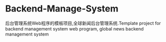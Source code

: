 # Backend-Manage-System
后台管理系统Web程序的模板项目,全球新闻后台管理系统.Template project for backend management system web program, global news backend management system
